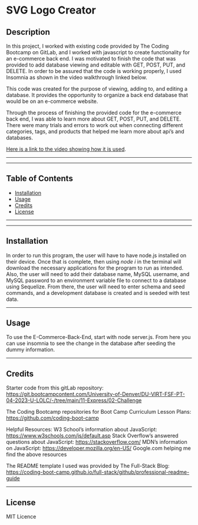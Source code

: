 # SVG Logo Creator

## Description

In this project, I worked with existing code provided by The Coding Bootcamp on GitLab, and I worked with javascript to create functionality for an e-commerce back end. I was motivated to finish the code that was provided to add database viewing and editable with GET, POST, PUT, and DELETE. In order to be assured that the code is working properly, I used Insomnia as shown in the video walkthrough linked below.

This code was created for the purpose of viewing, adding to, and editing a database. It provides the opportunity to organize a back end database that would be on an e-commerce website.

Through the process of finishing the provided code for the e-commerce back end, I was able to learn more about GET, POST, PUT, and DELETE. There were many trials and errors to work out when connecting different categories, tags, and products that helped me learn more about api’s and databases.

[Here is a link to the video showing how it is used](https://youtu.be/WZZRXUQBrUY).

---
---

## Table of Contents

- [Installation](#installation)
- [Usage](#usage)
- [Credits](#credits)
- [License](#license)

---
---

## Installation

In order to run this program, the user will have to have node.js installed on their device. Once that is complete, then using *node i* in the terminal will download the necessary applications for the program to run as intended.
Also, the user will need to add their database name, MySQL username, and MySQL password to an environment variable file to connect to a database using Sequelize. From there, the user will need to enter schema and seed commands, and a development database is created and is seeded with test data.

---

## Usage

To use the E-Commerce-Back-End, start with node server.js. From here you can use insomnia to see the change in the database after seeding the dummy information.

---

## Credits
Starter code from this gitLab repository: https://git.bootcampcontent.com/University-of-Denver/DU-VIRT-FSF-PT-04-2023-U-LOLC/-/tree/main/11-Express/02-Challenge


The Coding Bootcamp repositories for Boot Camp Curriculum Lesson Plans: https://github.com/coding-boot-camp

Helpful Resources:
W3 School’s information about JavaScript: https://www.w3schools.com/js/default.asp
Stack Overflow’s answered questions about JavaScript: https://stackoverflow.com/
MDN’s information on JavaScript: https://developer.mozilla.org/en-US/
Google.com helping me find the above resources

The README template I used was provided by The Full-Stack Blog: https://coding-boot-camp.github.io/full-stack/github/professional-readme-guide

---

## License
MIT Licence
